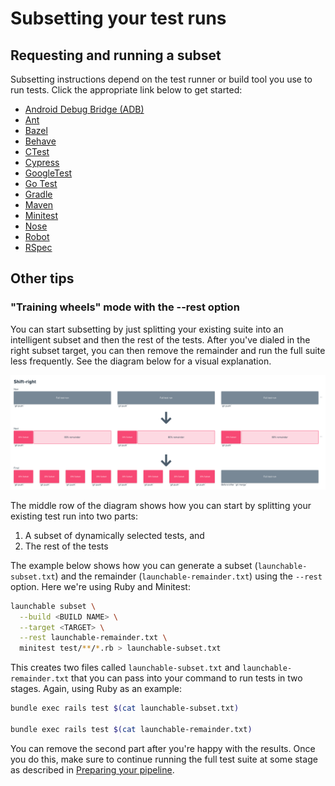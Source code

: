 # Subsetting your test runs

## Requesting and running a subset

Subsetting instructions depend on the test runner or build tool you use to run tests. Click the appropriate link below to get started:

* [Android Debug Bridge \(ADB\)](test-runners/adb.md#subset-your-test-runs)
* [Ant](test-runners/ant.md#subset-your-test-runs)
* [Bazel](test-runners/bazel.md#subset-your-test-runs)
* [Behave](test-runners/behave.md#subset-your-test-runs)
* [CTest](test-runners/ctest.md#subset-your-test-runs)
* [Cypress](test-runners/cypress.md#subset-your-test-runs)
* [GoogleTest](test-runners/googletest.md#subset-your-test-runs)
* [Go Test](test-runners/go-test.md#subset-your-test-runs)
* [Gradle](test-runners/gradle.md#subset-your-test-runs)
* [Maven](test-runners/maven.md#subset-your-test-runs)
* [Minitest](test-runners/minitest.md#subset-your-test-runs)
* [Nose](test-runners/nose.md#subset-your-test-runs)
* [Robot](test-runners/robot.md#subset-your-test-runs)
* [RSpec](test-runners/rspec.md#subset-your-test-runs)

## Other tips

### "Training wheels" mode with the --rest option

You can start subsetting by just splitting your existing suite into an intelligent subset and then the rest of the tests. After you've dialed in the right subset target, you can then remove the remainder and run the full suite less frequently. See the diagram below for a visual explanation.

![](.gitbook/assets/shift-right.png)

The middle row of the diagram shows how you can start by splitting your existing test run into two parts:

1. A subset of dynamically selected tests, and
2. The rest of the tests

The example below shows how you can generate a subset \(`launchable-subset.txt`\) and the remainder \(`launchable-remainder.txt`\) using the `--rest` option. Here we're using Ruby and Minitest:

```bash
launchable subset \
  --build <BUILD NAME> \
  --target <TARGET> \
  --rest launchable-remainder.txt \
  minitest test/**/*.rb > launchable-subset.txt
```

This creates two files called `launchable-subset.txt` and `launchable-remainder.txt` that you can pass into your command to run tests in two stages. Again, using Ruby as an example:

```bash
bundle exec rails test $(cat launchable-subset.txt)

bundle exec rails test $(cat launchable-remainder.txt)
```

You can remove the second part after you're happy with the results. Once you do this, make sure to continue running the full test suite at some stage as described in [Preparing your pipeline](subset-your-tests.md#preparing-your-pipeline).

